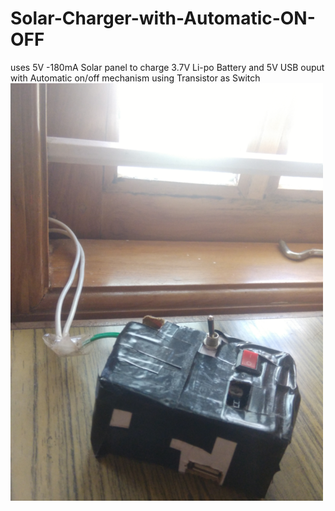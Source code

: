 # Solar-Charger-with-Automatic-ON-OFF
uses 5V -180mA Solar panel to charge 3.7V Li-po Battery and 5V USB ouput with Automatic on/off mechanism using Transistor as Switch
![](https://github.com/anoopcc99/Solar-Charger-with-Automatic-ON-OFF/blob/main/images/1603519675346.png)
